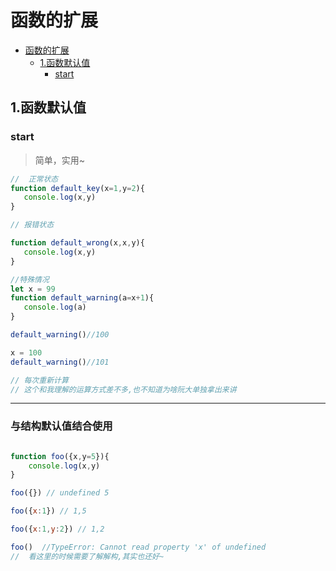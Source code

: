 # 函数的扩展

- [函数的扩展](#%E5%87%BD%E6%95%B0%E7%9A%84%E6%89%A9%E5%B1%95)
    - [1.函数默认值](#1%E5%87%BD%E6%95%B0%E9%BB%98%E8%AE%A4%E5%80%BC)
        - [start](#start)

## 1.函数默认值

### start
 > 简单，实用~

 ```` JavaScript
//  正常状态
function default_key(x=1,y=2){
    console.log(x,y)
}

// 报错状态

function default_wrong(x,x,y){
    console.log(x,y)
}

//特殊情况
let x = 99
function default_warning(a=x+1){
    console.log(a)
}

default_warning()//100

x = 100
default_warning()//101

// 每次重新计算
// 这个和我理解的运算方式差不多,也不知道为啥阮大单独拿出来讲

 ````

 ***

 ### 与结构默认值结合使用

 ```` javaScript

 function foo({x,y=5}){
     console.log(x,y)
 }

 foo({}) // undefined 5

 foo({x:1}) // 1,5

 foo({x:1,y:2}) // 1,2

 foo()  //TypeError: Cannot read property 'x' of undefined
//  看这里的时候需要了解解构,其实也还好~
 ````
 